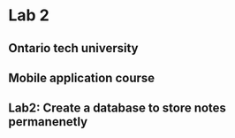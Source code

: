 # Lab 2

## Ontario tech university
## Mobile application course
## Lab2: Create a database to store notes permanenetly